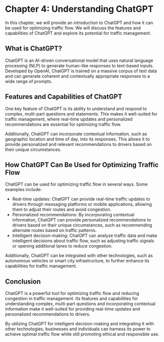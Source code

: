 Chapter 4: Understanding ChatGPT
================================

In this chapter, we will provide an introduction to ChatGPT and how it can be used for optimizing traffic flow. We will discuss the features and capabilities of ChatGPT and explore its potential for traffic management.

What is ChatGPT?
----------------

ChatGPT is an AI-driven conversational model that uses natural language processing (NLP) to generate human-like responses to text-based inputs. Developed by OpenAI, ChatGPT is trained on a massive corpus of text data and can generate coherent and contextually appropriate responses to a wide range of prompts.

Features and Capabilities of ChatGPT
------------------------------------

One key feature of ChatGPT is its ability to understand and respond to complex, multi-part questions and statements. This makes it well-suited for traffic management, where real-time updates and personalized recommendations are essential for optimizing traffic flow.

Additionally, ChatGPT can incorporate contextual information, such as geographic location and time of day, into its responses. This allows it to provide personalized and relevant recommendations to drivers based on their unique circumstances.

How ChatGPT Can Be Used for Optimizing Traffic Flow
---------------------------------------------------

ChatGPT can be used for optimizing traffic flow in several ways. Some examples include:

* Real-time updates: ChatGPT can provide real-time traffic updates to drivers through messaging platforms or mobile applications, allowing them to adjust their routes and avoid congestion.
* Personalized recommendations: By incorporating contextual information, ChatGPT can provide personalized recommendations to drivers based on their unique circumstances, such as recommending alternate routes based on traffic patterns.
* Intelligent decision-making: ChatGPT can analyze traffic data and make intelligent decisions about traffic flow, such as adjusting traffic signals or opening additional lanes to reduce congestion.

Additionally, ChatGPT can be integrated with other technologies, such as autonomous vehicles or smart city infrastructure, to further enhance its capabilities for traffic management.

Conclusion
----------

ChatGPT is a powerful tool for optimizing traffic flow and reducing congestion in traffic management. Its features and capabilities for understanding complex, multi-part questions and incorporating contextual information make it well-suited for providing real-time updates and personalized recommendations to drivers.

By utilizing ChatGPT for intelligent decision-making and integrating it with other technologies, businesses and individuals can harness its power to achieve optimal traffic flow while still promoting ethical and responsible use.
